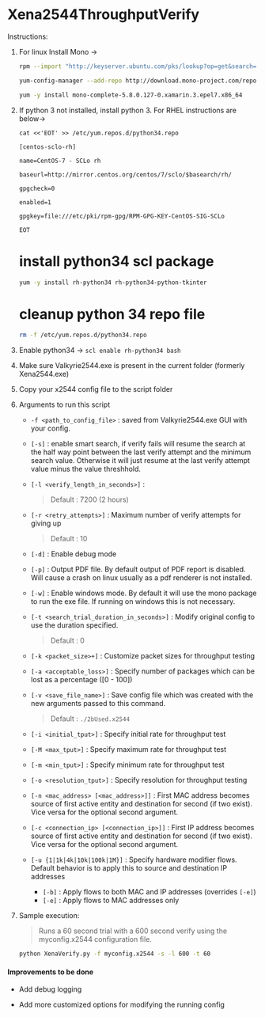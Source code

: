 # Xena2544ThroughputVerify
Instructions:

1. For linux Install Mono ->

    ```bash
    rpm --import "http://keyserver.ubuntu.com/pks/lookup?op=get&search=0x3FA7E0328081BFF6A14DA29AA6A19B38D3D831EF"
    ```

    ```bash
    yum-config-manager --add-repo http://download.mono-project.com/repo/centos/
    ```

    ```bash
    yum -y install mono-complete-5.8.0.127-0.xamarin.3.epel7.x86_64
    ```

1. If python 3 not installed, install python 3. For RHEL instructions are below->

    ```
    cat <<'EOT' >> /etc/yum.repos.d/python34.repo

    [centos-sclo-rh]

    name=CentOS-7 - SCLo rh

    baseurl=http://mirror.centos.org/centos/7/sclo/$basearch/rh/

    gpgcheck=0

    enabled=1

    gpgkey=file:///etc/pki/rpm-gpg/RPM-GPG-KEY-CentOS-SIG-SCLo

    EOT
    ```

    # install python34 scl package

    ```bash
    yum -y install rh-python34 rh-python34-python-tkinter
    ```

    # cleanup python 34 repo file

    ```bash
    rm -f /etc/yum.repos.d/python34.repo
    ```

1. Enable python34 -> `scl enable rh-python34 bash`

1. Make sure Valkyrie2544.exe is present in the current folder (formerly Xena2544.exe)

1. Copy your x2544 config file to the script folder

1. Arguments to run this script

    * `-f <path_to_config_file>` : saved from Valkyrie2544.exe GUI with your config.

    * `[-s]` : enable smart search, if verify fails will resume the search at the half way point between the last verify attempt and the minimum search value. Otherwise it will just resume at the last verify attempt value minus the value threshhold.

    * `[-l <verify_length_in_seconds>]` :
        > Default : 7200 (2 hours)

    * `[-r <retry_attempts>]` : Maximum number of verify attempts for giving up
        > Default : 10

    * `[-d]` : Enable debug mode

    * `[-p]` : Output PDF file. By default output of PDF report is disabled. Will cause a crash on linux usually as a pdf renderer is not installed.

    * `[-w]` : Enable windows mode. By default it will use the mono package to run the exe file. If running on windows this is not necessary.

    * `[-t <search_trial_duration_in_seconds>]` : Modify original config to use the duration specified.
        > Default : 0

    * `[-k <packet_size>+]` : Customize packet sizes for throughput testing

    * `[-a <acceptable_loss>]` : Specify number of packages which can be lost as a percentage ([0 - 100])

    * `[-v <save_file_name>]` : Save config file which was created with the new arguments passed to this command.
        > Default : `./2bUsed.x2544`

    * `[-i <initial_tput>]` : Specify initial rate for throughput test

    * `[-M <max_tput>]` : Specify maximum rate for throughput test

    * `[-m <min_tput>]` : Specify minimum rate for throughput test

    * `[-o <resolution_tput>]` : Specify resolution for throughput testing

    * `[-n <mac_address> [<mac_address>]]` : First MAC address becomes source of first active entity and destination for second (if two exist). Vice versa for the optional second argument.

    * `[-c <connection_ip> [<connection_ip>]]` : First IP address becomes source of first active entity and destination for second (if two exist). Vice versa for the optional second argument.

    * `[-u {1|1k|4k|10k|100k|1M}]` : Specify hardware modifier flows. Default behavior is to apply this to source and destination IP addresses
        * `[-b]` : Apply flows to both MAC and IP addresses (overrides `[-e]`)
        * `[-e]` : Apply flows to MAC addresses only

1. Sample execution:

   > Runs a 60 second trial with a 600 second verify using the myconfig.x2544 configuration file.

   ```bash
   python XenaVerify.py -f myconfig.x2544 -s -l 600 -t 60
   ```

#### Improvements to be done

* Add debug logging

* Add more customized options for modifying the running config
